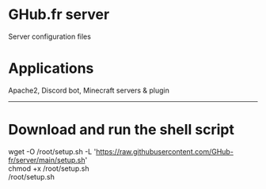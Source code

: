# GHub.fr server
Server configuration files

# Applications  
Apache2, Discord bot, Minecraft servers & plugin

---

# Download and run the shell script  
wget -O /root/setup.sh -L 'https://raw.githubusercontent.com/GHub-fr/server/main/setup.sh'  
chmod +x /root/setup.sh  
/root/setup.sh
